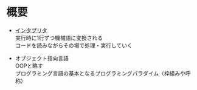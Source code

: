 # 概要
- [インタプリタ](https://www.ntt-west.co.jp/business/glossary/words-00246.html)  
実行時に1行ずつ機械語に変換される  
コードを読みながらその場で処理・実行していく

- オブジェクト指向言語  
OOPと略す  
プログラミング言語の基本となるプログラミングパラダイム（枠組みや呼称）  
　